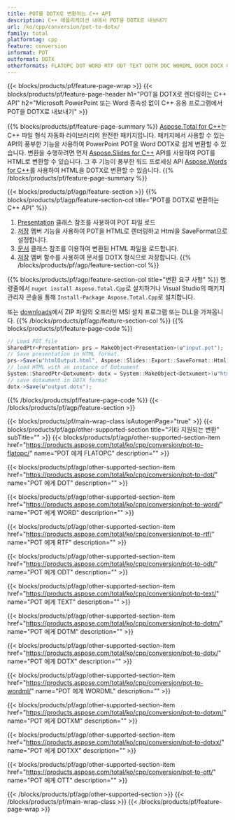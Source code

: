 ```yaml
---
title: POT를 DOTX로 변환하는 C++ API
description: C++ 애플리케이션 내에서 POT을 DOTX로 내보내기
url: /ko/cpp/conversion/pot-to-dotx/
family: total
platformtag: cpp
feature: conversion
informat: POT
outformat: DOTX
otherformats: FLATOPC DOT WORD RTF ODT TEXT DOTM DOC WORDML DOCM DOCX OTT
---
```

{{< blocks/products/pf/feature-page-wrap >}}
{{< blocks/products/pf/feature-page-header h1="POT을 DOTX로 렌더링하는 C++ API" h2="Microsoft PowerPoint 또는 Word 종속성 없이 C++ 응용 프로그램에서 POT을 DOTX로 내보내기" >}}

{{% blocks/products/pf/feature-page-summary %}}
[Aspose.Total for C++](https://products.aspose.com/total/cpp/)는 C++ 파일 형식 자동화 라이브러리의 완전한 패키지입니다. 패키지에서 사용할 수 있는 API의 풍부한 기능을 사용하여 PowerPoint POT을 Word DOTX로 쉽게 변환할 수 있습니다. 변환을 수행하려면 먼저 [Aspose.Slides for C++](https://products.aspose.com/slides/cpp/) API를 사용하여 POT를 HTML로 변환할 수 있습니다. 그 후 기능이 풍부한 워드 프로세싱 API [Aspose.Words for C++](https://products.aspose.com/words/cpp/)를 사용하여 HTML을 DOTX로 변환할 수 있습니다. 
{{% /blocks/products/pf/feature-page-summary  %}}

{{< blocks/products/pf/agp/feature-section >}}
{{% blocks/products/pf/agp/feature-section-col title="POT를 DOTX로 변환하는 C++ API" %}}
1. [Presentation](https://reference.aspose.com/slides/cpp/class/aspose.slides.presentation) 클래스 참조를 사용하여 POT 파일 로드
2. [저장](https://reference.aspose.com/slides/cpp/class/aspose.slides.presentation#afcd59ec697bf05c10f78c3869de2ec9e) 멤버 기능을 사용하여 POT을 HTML로 렌더링하고 Html을 SaveFormat으로 설정합니다.
3. [문서](https://reference.aspose.com/words/cpp/class/aspose.words.dotxument) 클래스 참조를 이용하여 변환된 HTML 파일을 로드합니다.
4. [저장](https://reference.aspose.com/words/cpp/class/aspose.words.dotxument#save_string) 멤버 함수를 사용하여 문서를 DOTX 형식으로 저장합니다.
{{% /blocks/products/pf/agp/feature-section-col %}}

{{% blocks/products/pf/agp/feature-section-col title="변환 요구 사항" %}}
명령줄에서 ```nuget install Aspose.Total.Cpp```로 설치하거나 Visual Studio의 패키지 관리자 콘솔을 통해 ```Install-Package Aspose.Total.Cpp```로 설치합니다.

또는 [downloads](https://downloads.aspose.com/total/cpp)에서 ZIP 파일의 오프라인 MSI 설치 프로그램 또는 DLL을 가져옵니다.
{{% /blocks/products/pf/agp/feature-section-col %}}
{{% blocks/products/pf/feature-page-code %}}
```cs
// Load POT file
SharedPtr<Presentation> prs = MakeObject<Presentation>(u"input.pot");
// Save presentation in HTML format.
prs->Save(u"htmlOutput.html", Aspose::Slides::Export::SaveFormat::Html);
// load HTML with an instance of Dotxument
System::SharedPtr<Dotxument> dotx = System::MakeObject<Dotxument>(u"htmlOutput.html");
// save dotxument in DOTX format
dotx->Save(u"output.dotx"); 
```

{{% /blocks/products/pf/feature-page-code %}}
{{< /blocks/products/pf/agp/feature-section >}}

{{< blocks/products/pf/main-wrap-class isAutogenPage="true" >}}
{{< blocks/products/pf/agp/other-supported-section title="기타 지원되는 변환" subTitle="" >}}
{{< blocks/products/pf/agp/other-supported-section-item href="https://products.aspose.com/total/ko/cpp/conversion/pot-to-flatopc/" name="POT 에게 FLATOPC" description="" >}}

{{< blocks/products/pf/agp/other-supported-section-item href="https://products.aspose.com/total/ko/cpp/conversion/pot-to-dot/" name="POT 에게 DOT" description="" >}}

{{< blocks/products/pf/agp/other-supported-section-item href="https://products.aspose.com/total/ko/cpp/conversion/pot-to-word/" name="POT 에게 WORD" description="" >}}

{{< blocks/products/pf/agp/other-supported-section-item href="https://products.aspose.com/total/ko/cpp/conversion/pot-to-rtf/" name="POT 에게 RTF" description="" >}}

{{< blocks/products/pf/agp/other-supported-section-item href="https://products.aspose.com/total/ko/cpp/conversion/pot-to-odt/" name="POT 에게 ODT" description="" >}}

{{< blocks/products/pf/agp/other-supported-section-item href="https://products.aspose.com/total/ko/cpp/conversion/pot-to-text/" name="POT 에게 TEXT" description="" >}}

{{< blocks/products/pf/agp/other-supported-section-item href="https://products.aspose.com/total/ko/cpp/conversion/pot-to-dotm/" name="POT 에게 DOTM" description="" >}}

{{< blocks/products/pf/agp/other-supported-section-item href="https://products.aspose.com/total/ko/cpp/conversion/pot-to-dotx/" name="POT 에게 DOTX" description="" >}}

{{< blocks/products/pf/agp/other-supported-section-item href="https://products.aspose.com/total/ko/cpp/conversion/pot-to-wordml/" name="POT 에게 WORDML" description="" >}}

{{< blocks/products/pf/agp/other-supported-section-item href="https://products.aspose.com/total/ko/cpp/conversion/pot-to-dotxm/" name="POT 에게 DOTXM" description="" >}}

{{< blocks/products/pf/agp/other-supported-section-item href="https://products.aspose.com/total/ko/cpp/conversion/pot-to-dotxx/" name="POT 에게 DOTXX" description="" >}}

{{< blocks/products/pf/agp/other-supported-section-item href="https://products.aspose.com/total/ko/cpp/conversion/pot-to-ott/" name="POT 에게 OTT" description="" >}}


{{< /blocks/products/pf/agp/other-supported-section >}}
{{< /blocks/products/pf/main-wrap-class >}}
{{< /blocks/products/pf/feature-page-wrap >}}